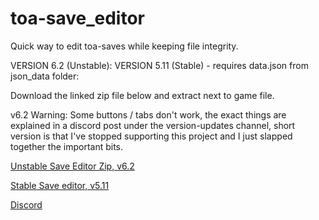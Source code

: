 # toa-save_editor
Quick way to edit toa-saves while keeping file integrity.

VERSION 6.2 (Unstable):
VERSION 5.11 (Stable) - requires data.json from json_data folder:

Download the linked zip file below and extract next to game file. 

v6.2 Warning: Some buttons / tabs don't work, the exact things are explained in a discord post under the version-updates channel, short version is that I've stopped supporting this project and I just slapped together the important bits.

<a href="https://www.mediafire.com/file/cisgq54rjppqhn8/editor_v6-2.rar/filee">Unstable Save Editor Zip, v6.2</a>

<a href="http://www.mediafire.com/file/t7ar9rqwoqyj8b9/save_editor_v5-11.exe/file">Stable Save editor, v5.11</a>

<a href="https://discord.gg/bSvECMz">Discord</a>
